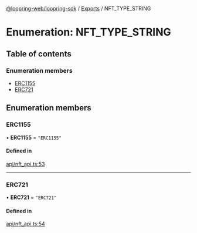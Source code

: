 [@loopring-web/loopring-sdk](../README.md) / [Exports](../modules.md) / NFT\_TYPE\_STRING

# Enumeration: NFT\_TYPE\_STRING

## Table of contents

### Enumeration members

- [ERC1155](NFT_TYPE_STRING.md#erc1155)
- [ERC721](NFT_TYPE_STRING.md#erc721)

## Enumeration members

### ERC1155

• **ERC1155** = `"ERC1155"`

#### Defined in

[api/nft_api.ts:53](https://github.com/Loopring/loopring_sdk/blob/24fdf4c/src/api/nft_api.ts#L53)

___

### ERC721

• **ERC721** = `"ERC721"`

#### Defined in

[api/nft_api.ts:54](https://github.com/Loopring/loopring_sdk/blob/24fdf4c/src/api/nft_api.ts#L54)
